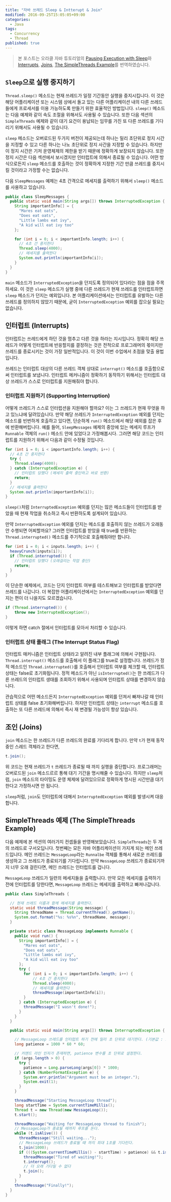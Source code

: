 ```yaml
---
title: "자바 쓰레드 Sleep & Intterupt & Join"
modified: 2016-09-25T15:05:05+09:00
categories:
  - Java
tags:
  - Concurrency
  - Thread
published: true
---
```


> 본 포스트는 오라클 자바 튜토리얼의 [Pausing Execution with Sleep](https://docs.oracle.com/javase/tutorial/essential/concurrency/sleep.html)와 [Interrupts](https://docs.oracle.com/javase/tutorial/essential/concurrency/interrupt.html),  [Joins](https://docs.oracle.com/javase/tutorial/essential/concurrency/join.html), [The SimpleThreads Example](https://docs.oracle.com/javase/tutorial/essential/concurrency/simple.html)를 번역하였습니다.


## `Sleep`으로 실행 중지하기

`Thread.sleep()` 메소드는 현재 쓰레드가 일정 기간동안 실행을 중지시킵니다.
이 것은 해당 어플리케이션 또는 시스템 상에서 돌고 있는 다른 어플리케이션 내의 다른 쓰레드들에게 프로세서를 이용 가능하도록 만들기 위한 효율적인 방법입니다.
`sleep()` 메소드는 다음 예제와 같이 속도 조절을 위해서도 사용될 수 있습니다.
또한 다음 섹션의 `SimpleThreads` 예제와 같이 대기 요건이 용납되는 임무를 가진 또 다른 쓰레드를 기다리기 위해서도 사용될 수 있습니다.

`sleep` 메소드는 오버로드된 두가지 버전이 제공되는데 하나는 밀리 초단위로 정지 시간을 지정할 수 있고 다른 하나는 나노 초단위로 정지 사간을 지정할 수 있습니다.
하지만 이 정지 시간은 기저 운영체제의 제한을 받기 때문에 정확하게 보장되지 않습니다.
또한 정지 시간은 다음 섹션에서 보시겠지만 인터럽트에 의해서 종료될 수 있습니다.
어떤 방식으로든지 `sleep` 메소드를 호출하는 것이 정확하게 지정한 기간 만큼 쓰레드를 중지시킬 것이라고 가정할 수는 없습니다.

다음 `SleepMessages` 예제는 4초 간격으로 메세지를 출력하기 위해서 `sleep()` 메소드를 사용하고 있습니다.

```java
public class SleepMessages {
  public static void main(String args[]) throws InterruptedException {
    String importantInfo[] = {
      "Mares eat oats",
      "Does eat oats",
      "Little lambs eat ivy",
      "A kid will eat ivy too"
    };

    for (int i = 0; i < importantInfo.length; i++) {
      // 4초 간 중지한다
      Thread.sleep(4000);
      // 메세지를 출력한다
      System.out.println(importantInfo[i]);
    }
  }
}
```

`main` 메소드가 `InterruptedException`을 던지도록 정의되어 있다라는 점을 점을 주목하세요.
이 것은 `sleep` 메소드가 실행 중에 다른 쓰레드가 현재 쓰레드를 인터럽트하면 `sleep` 메소드가 던지는 예외입니다.
본 어플리케이션에서는 인터럽트를 유발하는 다른 쓰레드를 정의하지 않았기 때문에, 굳이 `InterruptedException` 예외를 잡으실 필요는 없습니다.


## 인터럽트 (Interrupts)

인터럽트는 쓰레드에게 하던 것을 멈추고 다른 것을 하라는 지시입니다.
정확히 해당 쓰레드가 어떻게 인터럽트에 반응할지를 결정하는 것은 전적으로 프로그래머의 몫이지만 쓰레드를 종료시키는 것이 가장 일반적입니다.
이 것이 이번 수업에서 초점을 맞출 용법입니다.

쓰레드는 인터럽트 대상의 다른 쓰레드 객체 상대로 `interrupt()` 메소드를 호출함으로써 인터럽트를 보냅니다.
인터럽트 메커니즘이 정확하기 동작하기 위해서는 인터럽트 대상 쓰레드가 스스로 인터럽트를 지원해줘야 합니다.


### 인터럽트 지원하기 (Supporting Interruption)

어떻게 쓰레드가 스스로 인터럽션을 지원해야 할까요?
이는 그 쓰레드가 현재 무엇을 하고 있느냐에 달려있습니다.
만약 해당 쓰레드가 `InterruptedException` 예외를 던지는 메소드를 빈번하게 호출하고 있다면, 단순하게 `run()` 메소드에서 해당 예외를 잡은 후에 반환해버립니다.
예를 들어, `SleepMessages` 예제의 중앙에 있는 메세지 루프가 `Runnable` 객체의 `run()` 메소드 안에 있었다고 가정해봅시다.
그러면 해당 코드는 인터럽트를 지원하기 위해서 다음과 같이 수정될 것입니다.

```java
for (int i = 0; i < importantInfo.length; i++) {
  // 4초 간 중지한다
  try {
    Thread.sleep(4000);
  } catch (InterruptedException e) {
    // 인터럽트 당했다 (메세지 출력 중단하고 바로 반환)
    return;
  }
  // 메세지를 출력한다
  System.out.println(importantInfo[i]);
}
```

`sleep()`처럼 `InterruptedException` 예외를 던지는 많은 메소드들이 인터럽트를 받았을 때 현재 작업을 취소하고 즉시 반환하도록 설계되어 있습니다.

만약 `InterruptedException` 예외를 던지는 메소드를 호출하지 않는 쓰레드가 오래동안 수행되면 어찌할까요?
그러면 인터럽트를 받았을 때 true를 반환하는 `Thread.interrupted()` 메소드를 주기적으로 호출해줘야만 합니다.

```java
for (int i = 0; i < inputs.length; i++) {
  heavyCrunch(inputs[i]);
  if (Thread.interrupted()) {
    // 인터럽트 당했다 (오래걸리는 작업 중단)
    return;
  }
}
```

이 단순한 예제에서, 코드는 단지 인터럽트 여부를 테스트해보고 인터럽트를 받았다면 쓰레드를 나갑니다.
더 복잡한 어플리케이션에서는 `InterruptedException` 예외를 던지는 편이 더 나을지도 모르겠습니다.

```java
if (Thread.interrupted()) {
    throw new InterruptedException();
}
```

이렇게 하면 catch 절에서 인터럽트를 모아서 처리할 수 있습니다.


### 인터럽트 상태 플래그 (The Interrupt Status Flag)

인터럽트 매커니즘은 인터럽트 상태라고 알려진 내부 플래그에 의해서 구현됩니다.
`Thread.interrupt()` 메소드를 호출해서 이 플래그를 true로 설정합니다.
쓰레드가 정적 메소드인 `Thread.interrupted()`를 호출해서 인터럽트 여부를 체크할 때, 인터럽트 상태는 false로 초기화됩니다.
정적 메소드가 아닌 `isInterrupted()`는 한 쓰레드가 다른 쓰레드의 인터럽트 생태를 조회하기 위해서 사용되며 인터럽트 상태를 변경하지 않습니다.

관습적으로 어떤 메소드든지 `InterruptedException` 예외를 던져서 빠져나갈 때 인터럽트 상태를 false 초기화해버립니다.
하지만 인터럽트 상태는 `interrupt` 메소드를 호출하는 또 다른 쓰레드에 의해서 즉시 재 변경될 가능성이 항상 있습니다.


## 조인 (Joins)

`join` 메소드는 한 쓰레드가 다른 쓰레드의 완료를 기다리게 합니다.
만약 `t`가 현재 동작 중인 스레드 객체라고 한다면,

```java
t.join();
```

위 코드는 현재 쓰레드가 `t` 쓰레드가 종료될 때 까지 실행을 중단합니다.
프로그래머는 오버로드된 `join` 메소드르르 통해 대기 기간을 명시해줄 수 있습니다.
하지만 `sleep`처럼, `join` 메소드의 타이밍도 운영 체제에 달려있으므로 정확하게 명시된 시간만큼 대기한다고 가정하시면 안 됩니다.

`sleep`처럼, `join`도 인터럽트에 대해서 `InterruptedException` 예외를 발생시켜 대응합니다.


## SimpleThreads 예제 (The SimpleThreads Example)

다음 예제에 본 섹션의 여러가지 컨셉들을 반영해보았습니다.
`SimpleThreads`는 두 개의 쓰레드로 구서오딥니다.
첫번째는 모든 자바 어플리케이션이 가지게 되는 메인 쓰레드입니다.
메인 쓰레드는 `MessageLoop`라는 `Runnalbe` 객체를 통해서 새로운 쓰레드를 생성하고 그 쓰레드가 종료되기를 기다립니다.
만약 `MessageLoop` 쓰레드가 종료되기까지 너무 오래 걸린다면, 메인 쓰레드는 인터럽트를 겁니다.

`MessageLoop` 쓰레드가 일련의 메세지들을 출력합니다.
만약 모든 메세지를 출력하기 전에 인터럽트를 당한다면, `MessageLoop` 쓰레드는 메세지를 출력하고 빠져나갑니다.

```java
public class SimpleThreads {

  // 현재 쓰레드 이름과 함께 메세지를 출력한다.
  static void threadMessage(String message) {
    String threadName = Thread.currentThread().getName();
    System.out.format("%s: %s%n", threadName, message);
  }

  private static class MessageLoop implements Runnable {
    public void run() {
      String importantInfo[] = {
        "Mares eat oats",
        "Does eat oats",
        "Little lambs eat ivy",
        "A kid will eat ivy too"
      };
      try {
        for (int i = 0; i < importantInfo.length; i++) {
            // 4초 간 중지한다
            Thread.sleep(4000);
            // 메세지를 출력한다
            threadMessage(importantInfo[i]);
        }
      } catch (InterruptedException e) {
        threadMessage("I wasn't done!");
      }
    }
  }

  public static void main(String args[]) throws InterruptedException {

    // MessageLoop 쓰레드를 인터럽트 하기 전에 밀리 초 단위로 대기한다. (기본값 : 1시간)
    long patience = 1000 * 60 * 60;

    // 커맨드 라인 인자가 존재하면, patience 변수를 초 단위로 설정한다.
    if (args.length > 0) {
      try {
        patience = Long.parseLong(args[0]) * 1000;
      } catch (NumberFormatException e) {
        System.err.println("Argument must be an integer.");
        System.exit(1);
      }
    }

    threadMessage("Starting MessageLoop thread");
    long startTime = System.currentTimeMillis();
    Thread t = new Thread(new MessageLoop());
    t.start();

    threadMessage("Waiting for MessageLoop thread to finish");
    // MessageLoop가 종료될 때까지 루프를 돈다.
    while (t.isAlive()) {
      threadMessage("Still waiting...");
      // MessageLoop 쓰레드가 종료될 때 까지 최대 1초를 기다린다.
      t.join(1000);
      if (((System.currentTimeMillis() - startTime) > patience) && t.isAlive()) {
        threadMessage("Tired of waiting!");
        t.interrupt();
        // 더 오래 기다릴 수 없다
        t.join();
      }
    }
    threadMessage("Finally!");
  }
}
```
